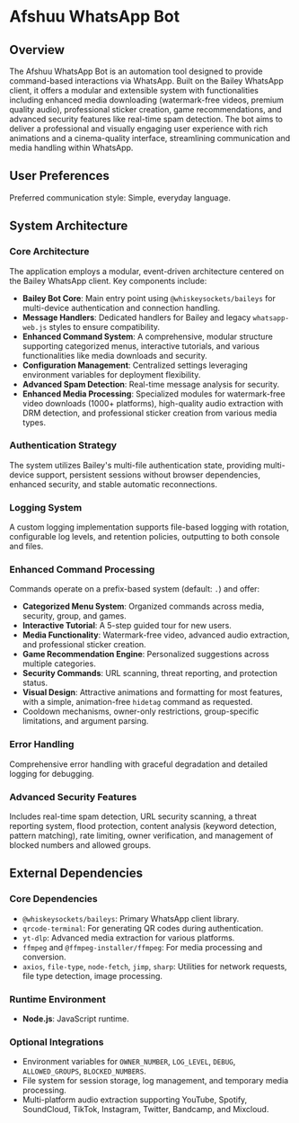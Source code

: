# Afshuu WhatsApp Bot

## Overview
The Afshuu WhatsApp Bot is an automation tool designed to provide command-based interactions via WhatsApp. Built on the Bailey WhatsApp client, it offers a modular and extensible system with functionalities including enhanced media downloading (watermark-free videos, premium quality audio), professional sticker creation, game recommendations, and advanced security features like real-time spam detection. The bot aims to deliver a professional and visually engaging user experience with rich animations and a cinema-quality interface, streamlining communication and media handling within WhatsApp.

## User Preferences
Preferred communication style: Simple, everyday language.

## System Architecture

### Core Architecture
The application employs a modular, event-driven architecture centered on the Bailey WhatsApp client. Key components include:
- **Bailey Bot Core**: Main entry point using `@whiskeysockets/baileys` for multi-device authentication and connection handling.
- **Message Handlers**: Dedicated handlers for Bailey and legacy `whatsapp-web.js` styles to ensure compatibility.
- **Enhanced Command System**: A comprehensive, modular structure supporting categorized menus, interactive tutorials, and various functionalities like media downloads and security.
- **Configuration Management**: Centralized settings leveraging environment variables for deployment flexibility.
- **Advanced Spam Detection**: Real-time message analysis for security.
- **Enhanced Media Processing**: Specialized modules for watermark-free video downloads (1000+ platforms), high-quality audio extraction with DRM detection, and professional sticker creation from various media types.

### Authentication Strategy
The system utilizes Bailey's multi-file authentication state, providing multi-device support, persistent sessions without browser dependencies, enhanced security, and stable automatic reconnections.

### Logging System
A custom logging implementation supports file-based logging with rotation, configurable log levels, and retention policies, outputting to both console and files.

### Enhanced Command Processing
Commands operate on a prefix-based system (default: `.`) and offer:
- **Categorized Menu System**: Organized commands across media, security, group, and games.
- **Interactive Tutorial**: A 5-step guided tour for new users.
- **Media Functionality**: Watermark-free video, advanced audio extraction, and professional sticker creation.
- **Game Recommendation Engine**: Personalized suggestions across multiple categories.
- **Security Commands**: URL scanning, threat reporting, and protection status.
- **Visual Design**: Attractive animations and formatting for most features, with a simple, animation-free `hidetag` command as requested.
- Cooldown mechanisms, owner-only restrictions, group-specific limitations, and argument parsing.

### Error Handling
Comprehensive error handling with graceful degradation and detailed logging for debugging.

### Advanced Security Features
Includes real-time spam detection, URL security scanning, a threat reporting system, flood protection, content analysis (keyword detection, pattern matching), rate limiting, owner verification, and management of blocked numbers and allowed groups.

## External Dependencies

### Core Dependencies
- `@whiskeysockets/baileys`: Primary WhatsApp client library.
- `qrcode-terminal`: For generating QR codes during authentication.
- `yt-dlp`: Advanced media extraction for various platforms.
- `ffmpeg` and `@ffmpeg-installer/ffmpeg`: For media processing and conversion.
- `axios`, `file-type`, `node-fetch`, `jimp`, `sharp`: Utilities for network requests, file type detection, image processing.

### Runtime Environment
- **Node.js**: JavaScript runtime.

### Optional Integrations
- Environment variables for `OWNER_NUMBER`, `LOG_LEVEL`, `DEBUG`, `ALLOWED_GROUPS`, `BLOCKED_NUMBERS`.
- File system for session storage, log management, and temporary media processing.
- Multi-platform audio extraction supporting YouTube, Spotify, SoundCloud, TikTok, Instagram, Twitter, Bandcamp, and Mixcloud.